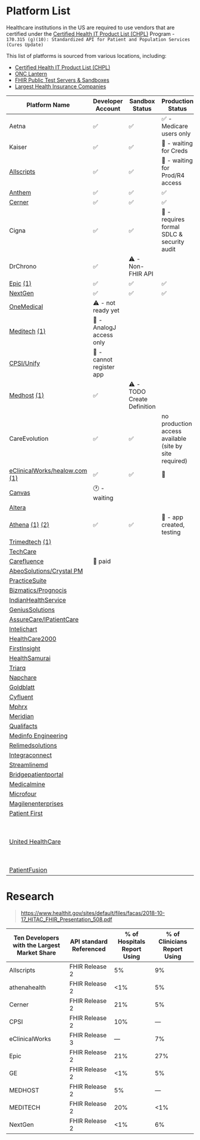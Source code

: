 # Platform List

Healthcare institutions in the US are required to use vendors that are certified under the [Certified Health IT Product List (CHPL)](https://chpl.healthit.gov/#/search) Program - `170.315 (g)(10): Standardized API for Patient and Population Services (Cures Update)`

This list of platforms is sourced from various locations, including:

- [Certified Health IT Product List (CHPL)](https://chpl.healthit.gov/#/search)
- [ONC Lantern](https://github.com/onc-healthit/lantern-back-end/blob/939e4b3979ce4e37f9473fdc8b1e58b8e552a6d7/endpointmanager/pkg/chplendpointquerier/chplendpointquerier.go)
- [FHIR Public Test Servers & Sandboxes](https://confluence.hl7.org/display/FHIR/Public+Test+Servers)
- [Largest Health Insurance Companies](https://www.forbes.com/advisor/health-insurance/largest-health-insurance-companies/)



| Platform Name                                                                                                                                                                      | Developer Account                     | Sandbox Status                     | Production Status                                     | Endpoint Count                                                                     | 
|------------------------------------------------------------------------------------------------------------------------------------------------------------------------------------|---------------------------------------|------------------------------------|-------------------------------------------------------|------------------------------------------------------------------------------------|
| Aetna                                                                                                                                                                              | :white_check_mark:                    | :white_check_mark:                 | :white_check_mark: - Medicare users only              | 1 R4                                                                               |
| Kaiser                                                                                                                                                                             | :white_check_mark:                    | :white_check_mark: | :construction: - waiting for Creds                    | 1 R4                                                                               |
| [Allscripts](https://open.allscripts.com/fhirendpoints)                                                                                                                            | :white_check_mark:                    | :white_check_mark:  | :construction: - waiting for Prod/R4 access           | 32 R4 / 3469 DSTU2                                                                 |
| [Anthem](https://patient360.anthem.com/P360Member/fhir/endpoints)                                                                                                                  | :white_check_mark:                    | :white_check_mark:                 | :white_check_mark:                                    | 57 R4                                                                              |
| [Cerner](https://github.com/cerner/ignite-endpoints/blob/main/millennium_patient_r4_endpoints.json)                                                                                | :white_check_mark:                    | :white_check_mark:                 | :white_check_mark:                                    | 1647 R4                                                                            |
| Cigna                                                                                                                                                                              | :white_check_mark:                    | :white_check_mark:                 | :no_entry_sign: - requires formal SDLC & security audit | 1 R4                                                                               |
| DrChrono                                                                                                                                                                           | :white_check_mark:                    | :warning: - Non-FHIR API           |                                                       |                                                                                    |
| [Epic](https://open.epic.com/MyApps/Endpoints) [(1)](https://www.mychart.com/LoginSignup)                                                                                          | :white_check_mark:                    | :white_check_mark:                 | :white_check_mark:                                    | 426 R4                                                                             |
| [NextGen](https://www.nextgen.com/api/practice-search)                                                                                                                             | :white_check_mark:                    | :white_check_mark:                 | :white_check_mark:                                    | 3951 R4                                                                            |
| [OneMedical](https://apidocs.onemedical.io/fhir/overview/)                                                                                                                         | :warning: - not ready yet             |                                    |                                                       | 1 R4                                                                               |
| [Meditech](https://fhir.meditech.com/explorer/endpoints) [(1)](https://home.meditech.com/en/d/restapiresources/pages/apidoc.htm)                                                   | :construction: - AnalogJ access only  |                                    |                                                       | 407 R4                                                                             |
| [CPSI/Unify](https://unify-developer.chbase.com/?page=FHIRAPI)                                                                                                                     | :no_entry_sign: - cannot register app |                                    |                                                       |                                                                                    |
| [Medhost](https://api.mhdi10xasayd.com/medhost-developer-composition/v1/fhir-base-urls.json) [(1)](https://yourcareinteract.medhost.com/documentation)                             | :white_check_mark:                    | :warning: - TODO Create Definition |                                                       | 100 R4                                                                             | 
| CareEvolution                                                                                                                                                                      | :white_check_mark:                    | :white_check_mark:                 | no production access available (site by site required) |                                                                                    | 
| [eClinicalWorks/healow.com](https://www.eclinicalworks.com/products-services/interoperability/provider-centric-apps/) [(1)](https://fhir.eclinicalworks.com/ecwopendev)            | :white_check_mark:                    | :white_check_mark:                                   | :construction:                                        |                                                                                    |
| [Canvas](https://docs.canvasmedical.com/reference/service-base-urls)                                                                                                               | :clock1: - waiting                    |                                    |                                                       |                                                                                    |
| [Altera](https://open.allscripts.com/fhirendpoints)                                                                                                                                |                                       |                                    |                                                       |                                                                                    |
| [Athena](https://docs.athenahealth.com/api/base-fhir-urls) [(1)](https://mydata.athenahealth.com/home) [(2)](https://fhir.athena.io/athena-fhir-urls/athenanet-fhir-base-urls.csv) | :white_check_mark:                    | :white_check_mark:                 | :construction: - app created, testing                 | 16519 R4                                                                           |
| [Trimedtech](https://www.trimedtech.com/Documentation/FHIRAPI/FHIRAPI.html) [(1)](https://www.trimedtech.com/Documentation/FHIRAPI/V8FHIRAPI.html)                                 |                                       |                                    |                                                       |                                                                                    |
| [TechCare](https://devportal.techcareehr.com/Serviceurls)                                                                                                                          |                                       |                                    |                                                       |                                                                                    |
| [Carefluence](https://carefluence.com/carefluence-fhir-endpoints/)                                                                                                                 | :no_entry_sign: paid                  |                                    |                                                       |                                                                                    |
| [AbeoSolutions/Crystal PM](https://www.crystalpm.com/FHIRServiceURLs.csv)                                                                                                          |                                       |                                    |                                                       |                                                                                    |
| [PracticeSuite](https://academy.practicesuite.com/fhir-server-links/)                                                                                                              |                                       |                                    |                                                       |                                                                                    |
| [Bizmatics/Prognocis](https://prognocis.com/fhir/index.html)                                                                                                                       |                                       |                                    |                                                       |                                                                                    |
| [IndianHealthService](https://www.ihs.gov/cis/)                                                                                                                                    |                                       |                                    |                                                       |                                                                                    |
| [GeniusSolutions](https://gsehrwebapi.geniussolutions.com/Help/html/ServiceUrl.html)                                                                                               |                                       |                                    |                                                       |                                                                                    |
| [AssureCare/IPatientCare](https://ipatientcare.com/onc-acb-certified-2015-edition/)                                                                                                |                                       |                                    |                                                       |                                                                                    |
| [Intelichart](https://fhirtest.intelichart.com/Help/BaseUrl)                                                                                                                       |                                       |                                    |                                                       |                                                                                    |
| [HealthCare2000](https://www.provider.care/FHIR/MDVitaFHIRUrls.csv)                                                                                                                |                                       |                                    |                                                       |                                                                                    |
| [FirstInsight](https://www.first-insight.com/maximeyes_fhir_base_url_endpoints/)                                                                                                   |                                       |                                    |                                                       |                                                                                    |
| [HealthSamurai](https://cmpl.aidbox.app/smart)                                                                                                                                     |                                       |                                    |                                                       |                                                                                    |
| [Triarq](https://fhir.myqone.com/Endpoints)                                                                                                                                        |                                       |                                    |                                                       |                                                                                    |
| [Napchare](https://devportal.techcareehr.com/Serviceurls)                                                                                                                          |                                       |                                    |                                                       |                                                                                    |
| [Goldblatt](https://www.goldblattsystems.com/apis)                                                                                                                                 |                                       |                                    |                                                       |                                                                                    |
| [Cyfluent](https://app.swaggerhub.com/apis-docs/Cyfluent/ProviderPortalApi/3.3#/FHIR/fhir)                                                                                         |                                       |                                    |                                                       |                                                                                    |
| [Mphrx](https://www.mphrx.com/fhir-service-base-url-directory/)                                                                                                                    |                                       |                                    |                                                       |                                                                                    |
| [Meridian](https://api-datamanager.carecloud.com:8081/fhirurl)                                                                                                                     |                                       |                                    |                                                       |                                                                                    |
| [Qualifacts](https://qualifacts.com/api-documentation/)                                                                                                                            |                                       |                                    |                                                       |                                                                                    |
| [Medinfo Engineering](https://docs.webchartnow.com/resources/system-specifications/fhir-application-programming-interface-api/endpoints/)                                          |                                       |                                    |                                                       |                                                                                    |
| [Relimedsolutions](https://help.relimedsolutions.com/fhir/fhir-service-urls.csv)                                                                                                   |                                       |                                    |                                                       |                                                                                    |
| [Integraconnect](https://www.integraconnect.com/certifications/)                                                                                                                   |                                       |                                    |                                                       |                                                                                    |
| [Streamlinemd](https://patientportal.streamlinemd.com/FHIRReg/Practice%20Service%20based%20URL%20List.csv)                                                                         |                                       |                                    |                                                       |                                                                                    |
| [Bridgepatientportal](https://bridgepatientportal.docs.apiary.io/#/introduction/fhir-bridge-patient-portal/fhir-endpoints)                                                         |                                       |                                    |                                                       |                                                                                    |
| [Medicalmine](https://www.charmhealth.com/resources/fhir/index.html#api-endpoints)                                                                                                 |                                       |                                    |                                                       |                                                                                    |
| [Microfour](https://oauth.patientwebportal.com/Fhir/Documentation#serviceBaseUrls)                                                                                                 |                                       |                                    |                                                       |                                                                                    |
| [Magilenenterprises](https://www.qsmartcare.com/api-documentation.html)                                                                                                            |                                       |                                    |                                                       |                                                                                    |
| [Patient First](https://www.patientfirst.com/applicationaccessapi)                                                                                                                 |  |                                    |                                                       |                                                                                    |
| [United HealthCare](https://www.uhc.com/legal/interoperability-apis)                                                                                                       |  |                                    |                                                       | 4 FHIR (UnitedHealthcare, Sierra Health and Life, Rocky Mountain, People's Health) |
| [PatientFusion](https://help.patientfusion.com/s/article/How-can-I-link-my-health-information-from-Patient-Fusion-to-other-applications) | | | | |

# Research

> https://www.healthit.gov/sites/default/files/facas/2018-10-17_HITAC_FHIR_Presentation_508.pdf

| Ten Developers with the Largest Market Share | API standard Referenced | % of Hospitals Report Using | % of Clinicians Report Using |
| --- |-------------------------| --- | --- |
| Allscripts | FHIR Release 2          | 5% | 9% |
| athenahealth | FHIR Release 2          | <1% | 5% |
| Cerner | FHIR Release 2          | 21% | 5% |
| CPSI | FHIR Release 2          | 10% | — |
| eClinicalWorks | FHIR Release 3          | — | 7% |
| Epic | FHIR Release 2 | 21% | 27% |
| GE | FHIR Release 2 | <1% | 5% |
| MEDHOST | FHIR Release 2 | 5% | — |
| MEDITECH | FHIR Release 2 | 20% | <1% |
| NextGen | FHIR Release 2 | <1% | 6% |

